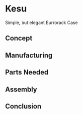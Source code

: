 # Kesu
Simple, but elegant Eurrorack Case

## Concept

## Manufacturing

## Parts Needed

## Assembly

## Conclusion
